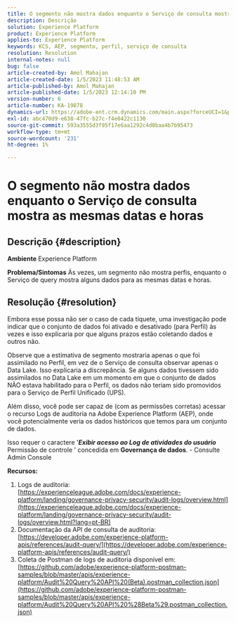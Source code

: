 ```yaml
---
title: O segmento não mostra dados enquanto o Serviço de consulta mostra as mesmas datas e horas
description: Descrição
solution: Experience Platform
product: Experience Platform
applies-to: Experience Platform
keywords: KCS, AEP, segmento, perfil, serviço de consulta
resolution: Resolution
internal-notes: null
bug: false
article-created-by: Amol Mahajan
article-created-date: 1/5/2023 11:48:53 AM
article-published-by: Amol Mahajan
article-published-date: 1/5/2023 12:14:10 PM
version-number: 6
article-number: KA-19878
dynamics-url: https://adobe-ent.crm.dynamics.com/main.aspx?forceUCI=1&pagetype=entityrecord&etn=knowledgearticle&id=a34331ea-ee8c-ed11-81ac-6045bd006b3d
exl-id: abc470d9-e638-47fc-b27c-f4e0422c1130
source-git-commit: 593a3555d3f95f17e6aa1292c4d8baa4b7b95473
workflow-type: tm+mt
source-wordcount: '231'
ht-degree: 1%

---
```


# O segmento não mostra dados enquanto o Serviço de consulta mostra as mesmas datas e horas

## Descrição {#description}

<b>Ambiente</b>
Experience Platform


<b>Problema/Sintomas</b>
Às vezes, um segmento não mostra perfis, enquanto o Serviço de query mostra alguns dados para as mesmas datas e horas.


## Resolução {#resolution}


Embora esse possa não ser o caso de cada tíquete, uma investigação pode indicar que o conjunto de dados foi ativado e desativado (para Perfil) às vezes e isso explicaria por que alguns prazos estão coletando dados e outros não.

Observe que a estimativa de segmento mostraria apenas o que foi assimilado no Perfil, em vez de o Serviço de consulta observar apenas o Data Lake. Isso explicaria a discrepância. Se alguns dados tivessem sido assimilados no Data Lake em um momento em que o conjunto de dados NÃO estava habilitado para o Perfil, os dados não teriam sido promovidos para o Serviço de Perfil Unificado (UPS).



Além disso, você pode ser capaz de (com as permissões corretas) acessar o recurso Logs de auditoria na Adobe Experience Platform (AEP), onde você potencialmente veria os dados históricos que temos para um conjunto de dados.

Isso requer o caractere &#39;<b>*Exibir acesso ao Log de atividades do usuário</b>* Permissão de controle &#39; concedida em <b>Governança de dados</b>. - Consulte Admin Console



<b>Recursos:</b>

1. Logs de auditoria: [https://experienceleague.adobe.com/docs/experience-platform/landing/governance-privacy-security/audit-logs/overview.html](https://experienceleague.adobe.com/docs/experience-platform/landing/governance-privacy-security/audit-logs/overview.html?lang=pt-BR)
2. Documentação da API de consulta de auditoria: [https://developer.adobe.com/experience-platform-apis/references/audit-query/](https://developer.adobe.com/experience-platform-apis/references/audit-query/)
3. Coleta de Postman de logs de auditoria disponível em: [https://github.com/adobe/experience-platform-postman-samples/blob/master/apis/experience-platform/Audit%20Query%20API%20(Beta).postman_collection.json](https://github.com/adobe/experience-platform-postman-samples/blob/master/apis/experience-platform/Audit%20Query%20API%20%28Beta%29.postman_collection.json)
